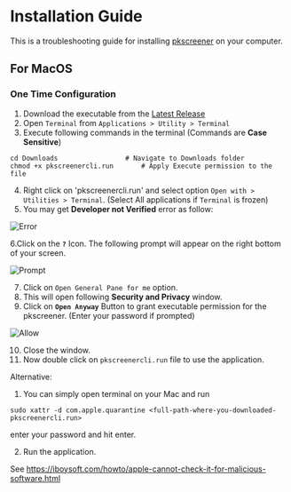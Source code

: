 # Installation Guide

This is a troubleshooting guide for installing [pkscreener](https://github.com/pkjmesra/PKScreener) on your computer.

## For MacOS

### One Time Configuration

1. Download the executable from the [Latest Release](https://github.com/pkjmesra/PKScreener/releases/latest)
2. Open `Terminal` from `Applications > Utility > Terminal`
3. Execute following commands in the terminal (Commands are **Case Sensitive**)
```
cd Downloads                 # Navigate to Downloads folder
chmod +x pkscreenercli.run       # Apply Execute permission to the file
```

4. Right click on 'pkscreenercli.run' and select option `Open with > Utilities > Terminal`. (Select All applications if `Terminal` is frozen)
5. You may get **Developer not Verified** error as follow:

![Error](https://user-images.githubusercontent.com/6128978/119251001-95214580-bbc1-11eb-8484-e07ba33730dc.PNG)

6.Click on the **`?`** Icon. The following prompt will appear on the right bottom of your screen.

![Prompt](https://user-images.githubusercontent.com/6128978/119251025-c39f2080-bbc1-11eb-8103-9f0d267ff4e4.PNG)

7. Click on `Open General Pane for me` option.
8. This will open following **Security and Privacy** window.
9. Click on **`Open Anyway`** Button to grant executable permission for the pkscreener. (Enter your password if prompted)

![Allow](https://user-images.githubusercontent.com/6128978/119251073-11b42400-bbc2-11eb-9a15-7ebb6fec1c66.PNG)

10. Close the window.
11. Now double click on `pkscreenercli.run` file to use the application.

Alternative:
1. You can simply open terminal on your Mac and run 
```
sudo xattr -d com.apple.quarantine <full-path-where-you-downloaded-pkscreenercli.run>

```

enter your password and hit enter. 

2. Run the application.

See https://iboysoft.com/howto/apple-cannot-check-it-for-malicious-software.html

